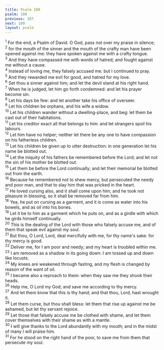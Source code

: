 ```yaml
---
title: Psalm 108
psalm: 108
previous: 107
next: 109
layout: psalm
---
```

<div class="psalm-verse"><sup class="verse-number">1</sup> For the end, a Psalm of David. O God, pass not over my praise in silence; </div><div class="psalm-verse"><sup class="verse-number">2</sup> for the mouth of the sinner and the mouth of the crafty man have been opened against me: they have spoken against me with a crafty tongue. </div><div class="psalm-verse"><sup class="verse-number">3</sup> And they have compassed me with words of hatred; and fought against me without a cause. </div><div class="psalm-verse"><sup class="verse-number">4</sup> Instead of loving me, they falsely accused me: but I continued to pray. </div><div class="psalm-verse"><sup class="verse-number">5</sup> And they rewarded me evil for good, and hatred for my love. </div><div class="psalm-verse"><sup class="verse-number">6</sup> Set thou a sinner against him; and let the devil stand at his right hand. </div><div class="psalm-verse"><sup class="verse-number">7</sup> When he is judged, let him go forth condemned: and let his prayer become sin. </div><div class="psalm-verse"><sup class="verse-number">8</sup> Let his days be few: and let another take his office of overseer. </div><div class="psalm-verse"><sup class="verse-number">9</sup> Let his children be orphans, and his wife a widow. </div><div class="psalm-verse"><sup class="verse-number">10</sup> Let his children wander without a dwelling-place, and beg: let them be cast out of their habitations. </div><div class="psalm-verse"><sup class="verse-number">11</sup> Let his creditor exact all that belongs to him: and let strangers spoil his labours. </div><div class="psalm-verse"><sup class="verse-number">12</sup> Let him have no helper; neither let there be any one to have compassion on his fatherless children. </div><div class="psalm-verse"><sup class="verse-number">13</sup> Let his children be given up to utter destruction: in one generation let his name be blotted out. </div><div class="psalm-verse"><sup class="verse-number">14</sup> Let the iniquity of his fathers be remembered before the Lord; and let not the sin of his mother be blotted out. </div><div class="psalm-verse"><sup class="verse-number">15</sup> Let them be before the Lord continually; and let their memorial be blotted out from the earth. </div><div class="psalm-verse"><sup class="verse-number">16</sup> Because he remembered not to shew mercy, but persecuted the needy and poor man, and that to slay him that was pricked in the heart. </div><div class="psalm-verse"><sup class="verse-number">17</sup> He loved cursing also, and it shall come upon him; and he took not pleasure in blessing, so it shall be removed far from him. </div><div class="psalm-verse"><sup class="verse-number">18</sup> Yea, he put on cursing as a garment, and it is come as water into his bowels, and as oil into his bones. </div><div class="psalm-verse"><sup class="verse-number">19</sup> Let it be to him as a garment which he puts on, and as a girdle with which he girds himself continually. </div><div class="psalm-verse"><sup class="verse-number">20</sup> This is the dealing of the Lord with those who falsely accuse me, and of them that speak evil against my soul. </div><div class="psalm-verse"><sup class="verse-number">21</sup> But thou, O Lord, Lord, deal mercifully with me, for thy name's sake: for thy mercy is good. </div><div class="psalm-verse"><sup class="verse-number">22</sup> Deliver me, for I am poor and needy; and my heart is troubled within me. </div><div class="psalm-verse"><sup class="verse-number">23</sup> I am removed as a shadow in its going down: I am tossed up and down like locusts. </div><div class="psalm-verse"><sup class="verse-number">24</sup> My knees are weakened through fasting, and my flesh is changed by reason of the want of oil. </div><div class="psalm-verse"><sup class="verse-number">25</sup> I became also a reproach to them: when they saw me they shook their heads. </div><div class="psalm-verse"><sup class="verse-number">26</sup> Help me, O Lord my God; and save me according to thy mercy. </div><div class="psalm-verse"><sup class="verse-number">27</sup> And let them know that this is thy hand; and that thou, Lord, hast wrought it. </div><div class="psalm-verse"><sup class="verse-number">28</sup> Let them curse, but thou shalt bless: let them that rise up against me be ashamed, but let thy servant rejoice. </div><div class="psalm-verse"><sup class="verse-number">29</sup> Let those that falsely accuse me be clothed with shame, and let them cover themselves with their shame as with a mantle. </div><div class="psalm-verse"><sup class="verse-number">30</sup> I will give thanks to the Lord abundantly with my mouth; and in the midst of many I will praise him. </div><div class="psalm-verse"><sup class="verse-number">31</sup> For he stood on the right hand of the poor, to save me from them that persecute my soul. </div>